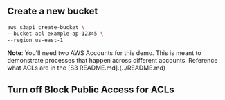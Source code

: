 ## Create a new bucket

```sh
aws s3api create-bucket \
--bucket acl-example-ap-12345 \
--region us-east-1
```

**Note**: You'll need two AWS Accounts for this demo. This is meant to demonstrate processes that happen across different accounts. Reference what ACLs are in the [S3 README.md].(../README.md)

## Turn off Block Public Access for ACLs

